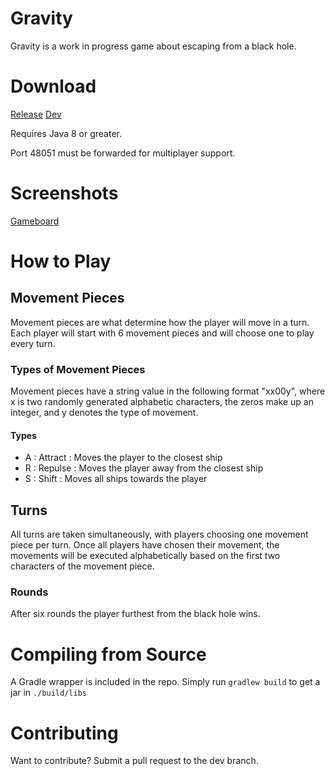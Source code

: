 Gravity
===

Gravity is a work in progress game about escaping from a black hole.

# Download

[Release](http:///data.rolandoislas.com/gravity/release/Gravity.jar)
[Dev](http:///data.rolandoislas.com/gravity/release/Gravity-dev.jar)

Requires Java 8 or greater.

Port 48051 must be forwarded for multiplayer support.

# Screenshots

[Gameboard](http://data.rolandoislas.com/gravity/image/screenshot/gameboard.png)

# How to Play

## Movement Pieces

Movement pieces are what determine how the player will move in a turn. Each player will start with 6 movement pieces 
and will choose one to play every turn.

### Types of Movement Pieces

Movement pieces have a string value in the following format "xx00y", where x is two randomly generated alphabetic 
characters, the zeros make up an integer, and y denotes the type of movement.

#### Types

- A : Attract : Moves the player to the closest ship
- R : Repulse : Moves the player away from the closest ship
- S : Shift : Moves all ships towards the player

## Turns

All turns are taken simultaneously, with players choosing one movement piece per turn. Once all players have chosen 
their movement, the movements will be executed alphabetically based on the first two characters of the movement piece.

### Rounds

After six rounds the player furthest from the black hole wins.

# Compiling from Source

A Gradle wrapper is included in the repo. Simply run `gradlew build` to get a jar in `./build/libs`

# Contributing

Want to contribute? Submit a pull request to the dev branch.
